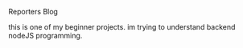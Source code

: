 Reporters Blog

this is one of my beginner projects. im trying to understand backend nodeJS programming.